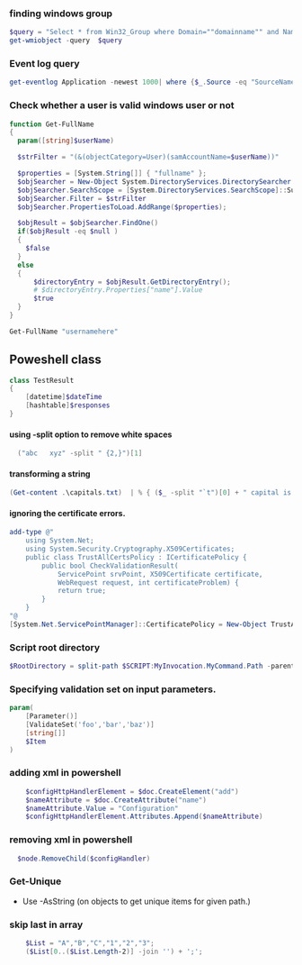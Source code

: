 ### finding windows group
``` powershell
$query = "Select * from Win32_Group where Domain=""domainname"" and Name=""groupname"""
get-wmiobject -query  $query
```

### Event log query
``` powershell
get-eventlog Application -newest 1000| where {$_.Source -eq "SourceName" -and $_.EntryType -eq "Warning"} | %{$_.Message} |out-file c:\temp\out.txt
```
### Check whether a user is valid windows user or not
``` powershell
function Get-FullName
{
  param([string]$userName)

  $strFilter = "(&(objectCategory=User)(samAccountName=$userName))"

  $properties = [System.String[]] { "fullname" };
  $objSearcher = New-Object System.DirectoryServices.DirectorySearcher
  $objSearcher.SearchScope = [System.DirectoryServices.SearchScope]::Subtree;
  $objSearcher.Filter = $strFilter
  $objSearcher.PropertiesToLoad.AddRange($properties);

  $objResult = $objSearcher.FindOne()
  if($objResult -eq $null )
  {
    $false
  }
  else
  {
      $directoryEntry = $objResult.GetDirectoryEntry();
      # $directoryEntry.Properties["name"].Value
      $true
  }
}

Get-FullName "usernamehere"
```

## Poweshell class

```powershell
class TestResult
{
    [datetime]$dateTime
    [hashtable]$responses
}
```

#### using -split option to remove white spaces
```powershell
  ("abc   xyz" -split " {2,}")[1]
```
#### transforming a string
```powershell
(Get-content .\capitals.txt)  | % { ($_ -split "`t")[0] + " capital is " + ($_ -split "`t")[1]}
```

#### ignoring the certificate errors.
```powershell
add-type @"
    using System.Net;
    using System.Security.Cryptography.X509Certificates;
    public class TrustAllCertsPolicy : ICertificatePolicy {
        public bool CheckValidationResult(
            ServicePoint srvPoint, X509Certificate certificate,
            WebRequest request, int certificateProblem) {
            return true;
        }
    }
"@
[System.Net.ServicePointManager]::CertificatePolicy = New-Object TrustAllCertsPolicy
```
### Script root directory
```powershell
$RootDirectory = split-path $SCRIPT:MyInvocation.MyCommand.Path -parent
```

### Specifying validation set on input parameters.
```powershell
param(
    [Parameter()]
    [ValidateSet('foo','bar','baz')]
    [string[]]
    $Item
)
```
### adding xml in powershell
```powershell
    $configHttpHandlerElement = $doc.CreateElement("add")
    $nameAttribute = $doc.CreateAttribute("name")
    $nameAttribute.Value = "Configuration"
    $configHttpHandlerElement.Attributes.Append($nameAttribute)
```    
### removing xml in powershell
```powershell
  $node.RemoveChild($configHandler)
```

### Get-Unique
* Use -AsString (on objects to get unique items for given path.)

### skip last in array
```powershell
    $List = "A","B","C","1","2","3";
    ($List[0..($List.Length-2)] -join '') + ';';
```


